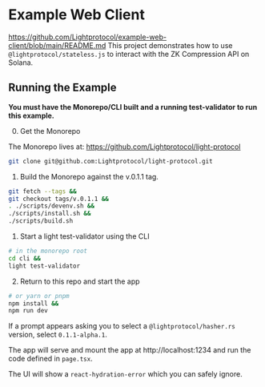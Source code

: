 # Example Web Client
https://github.com/Lightprotocol/example-web-client/blob/main/README.md
This project demonstrates how to use `@lightprotocol/stateless.js` to interact with the ZK Compression API on Solana.

## Running the Example

**You must have the Monorepo/CLI built and a running test-validator to run
this example.**

0. Get the Monorepo

The Monorepo lives at: https://github.com/Lightprotocol/light-protocol

```bash
git clone git@github.com:Lightprotocol/light-protocol.git
```

1. Build the Monorepo against the v.0.1.1 tag.

```bash
git fetch --tags &&
git checkout tags/v.0.1.1 &&
. ./scripts/devenv.sh &&
./scripts/install.sh &&
./scripts/build.sh
```

1. Start a light test-validator using the CLI

```bash
# in the monorepo root
cd cli &&
light test-validator
```

2. Return to this repo and start the app

```bash
# or yarn or pnpm
npm install &&
npm run dev
```

If a prompt appears asking you to select a `@lightprotocol/hasher.rs` version, select `0.1.1-alpha.1`.

The app will serve and mount the app at http://localhost:1234 and run the code defined in `page.tsx`.


The UI will show a `react-hydration-error` which you can safely ignore.
